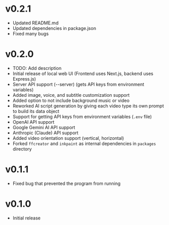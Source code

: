# v0.2.1
- Updated README.md
- Updated dependencies in package.json
- Fixed many bugs

# v0.2.0
- TODO: Add description
- Initial release of local web UI (Frontend uses Next.js, backend uses Express.js)
- Server API support (--server) (gets API keys from environment variables)
- Added image, voice, and subtitle customization support
- Added option to not include background music or video
- Reworked AI script generation by giving each video type its own prompt to build its data object
- Support for getting API keys from environment variables (`.env` file)
- OpenAI API support
- Google Gemini AI API support
- Anthropic (Claude) API support
- Added video orientation support (vertical, horizontal)
- Forked `ffcreator` and `inkpaint` as internal dependencies in `packages` directory

# v0.1.1
- Fixed bug that prevented the program from running

# v0.1.0
- Initial release
